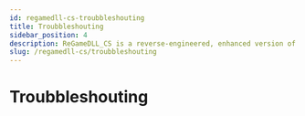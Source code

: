 ```yaml
---
id: regamedll-cs-troubbleshouting
title: Troubbleshouting
sidebar_position: 4
description: ReGameDLL_CS is a reverse-engineered, enhanced version of the Counter-Strike GameDLL, featuring extended functionality, optimizations, and new API options.
slug: /regamedll-cs/troubbleshouting
---
```


<head>
  <title>ReGameDLL_CS: Troubbleshouting | ReHLDS</title>
</head>

# Troubbleshouting
